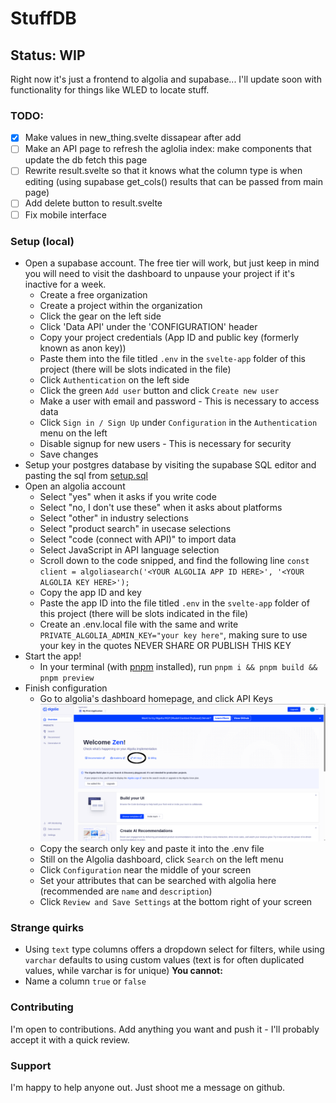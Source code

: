 # StuffDB

## Status: WIP

Right now it's just a frontend to algolia and supabase... I'll update soon with functionality for things like WLED to locate stuff.

### TODO:

- [x] Make values in new_thing.svelte dissapear after add
- [ ] Make an API page to refresh the aglolia index: make components that update the db fetch this page
- [ ] Rewrite result.svelte so that it knows what the column type is when editing (using supabase get_cols() results that can be passed from main page)
- [ ] Add delete button to result.svelte
- [ ] Fix mobile interface 

### Setup (local)

- Open a supabase account. The free tier will work, but just keep in mind you will need to visit the dashboard to unpause your project if it's inactive for a week.
  - Create a free organization
  - Create a project within the organization
  - Click the gear on the left side
  - Click 'Data API' under the 'CONFIGURATION' header
  - Copy your project credentials (App ID and public key (formerly known as anon key))
  - Paste them into the file titled `.env` in the `svelte-app` folder of this project (there will be slots indicated in the file)
  - Click `Authentication` on the left side
  - Click the green `Add user` button and click `Create new user`
  - Make a user with email and password - This is necessary to access data
  - Click `Sign in / Sign Up` under `Configuration` in the `Authentication` menu on the left
  - Disable signup for new users - This is necessary for security
  - Save changes
- Setup your postgres database by visiting the supabase SQL editor and pasting the sql from [setup.sql](https://raw.githubusercontent.com/zentag/stuffdb/refs/heads/main/setup.sql)
- Open an algolia account
  - Select "yes" when it asks if you write code
  - Select "no, I don't use these" when it asks about platforms
  - Select "other" in industry selections
  - Select "product search" in usecase selections
  - Select "code (connect with API)" to import data
  - Select JavaScript in API language selection
  - Scroll down to the code snipped, and find the following line
    `const client = algoliasearch('<YOUR ALGOLIA APP ID HERE>', '<YOUR ALGOLIA KEY HERE>');`
  - Copy the app ID and key
  - Paste the app ID into the file titled `.env` in the `svelte-app` folder of this project (there will be slots indicated in the file)
  - Create an .env.local file with the same and write `PRIVATE_ALGOLIA_ADMIN_KEY="your key here"`, making sure to use your key in the quotes NEVER SHARE OR PUBLISH THIS KEY
- Start the app!
  - In your terminal (with [pnpm](https://pnpm.io/) installed), run `pnpm i && pnpm build && pnpm preview`
- Finish configuration
  - Go to algolia's dashboard homepage, and click API Keys
    ![An image highlighting which button to click on the dashboard](https://github.com/zentag/stuffdb/blob/main/docs/images/algolia_api_keys.png?raw=true)
  - Copy the search only key and paste it into the .env file
  - Still on the Algolia dashboard, click `Search` on the left menu
  - Click `Configuration` near the middle of your screen
  - Set your attributes that can be searched with algolia here (recommended are `name` and `description`)
  - Click `Review and Save Settings` at the bottom right of your screen

### Strange quirks

- Using `text` type columns offers a dropdown select for filters, while using `varchar` defaults to using custom values (text is for often duplicated values, while varchar is for unique)
  **You cannot:**
- Name a column `true` or `false`

### Contributing

I'm open to contributions. Add anything you want and push it - I'll probably accept it with a quick review.

### Support

I'm happy to help anyone out. Just shoot me a message on github.
